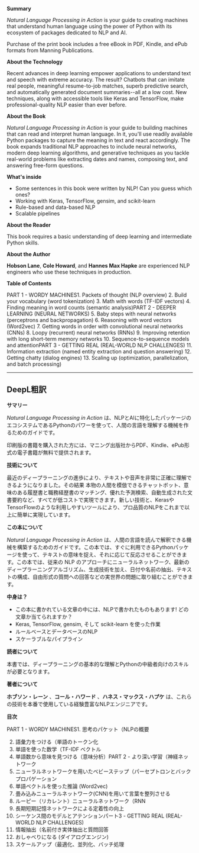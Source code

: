 **Summary**

 _Natural Language Processing in Action_ is your guide to creating machines that understand human language using the power of Python with its ecosystem of packages dedicated to NLP and AI.

Purchase of the print book includes a free eBook in PDF, Kindle, and ePub formats from Manning Publications.

 **About the Technology**

Recent advances in deep learning empower applications to understand text and speech with extreme accuracy. The result? Chatbots that can imitate real people, meaningful resume-to-job matches, superb predictive search, and automatically generated document summaries--all at a low cost. New techniques, along with accessible tools like Keras and TensorFlow, make professional-quality NLP easier than ever before.

 **About the Book**

 _Natural Language Processing in Action_ is your guide to building machines that can read and interpret human language. In it, you'll use readily available Python packages to capture the meaning in text and react accordingly. The book expands traditional NLP approaches to include neural networks, modern deep learning algorithms, and generative techniques as you tackle real-world problems like extracting dates and names, composing text, and answering free-form questions.

 **What's inside**

- Some sentences in this book were written by NLP! Can you guess which ones?
- Working with Keras, TensorFlow, gensim, and scikit-learn
- Rule-based and data-based NLP
- Scalable pipelines

**About the Reader**

This book requires a basic understanding of deep learning and intermediate Python skills.

 **About the Author**

 **Hobson Lane**, **Cole Howard**, and **Hannes Max Hapke** are experienced NLP engineers who use these techniques in production.

 **Table of Contents**

PART 1 - WORDY MACHINES1. Packets of thought (NLP overview)
2. Build your vocabulary (word tokenization)
3. Math with words (TF-IDF vectors)
4. Finding meaning in word counts (semantic analysis)PART 2 - DEEPER LEARNING (NEURAL NETWORKS)
5. Baby steps with neural networks (perceptrons and backpropagation)
6. Reasoning with word vectors (Word2vec)
7. Getting words in order with convolutional neural networks (CNNs)
8. Loopy (recurrent) neural networks (RNNs)
9. Improving retention with long short-term memory networks
10. Sequence-to-sequence models and attentionPART 3 - GETTING REAL (REAL-WORLD NLP CHALLENGES)
11. Information extraction (named entity extraction and question answering)
12. Getting chatty (dialog engines)
13. Scaling up (optimization, parallelization, and batch processing)

---
## DeepL粗訳

**サマリー**

 _Natural Language Processing in Action_ は、NLPとAIに特化したパッケージのエコシステムであるPythonのパワーを使って、人間の言語を理解する機械を作るためのガイドです。

印刷版の書籍を購入された方には、マニング出版社からPDF、Kindle、ePub形式の電子書籍が無料で提供されます。

 **技術について**

最近のディープラーニングの進歩により、テキストや音声を非常に正確に理解できるようになりました。その結果 本物の人間を模倣できるチャットボット、意味のある履歴書と職務経歴書のマッチング、優れた予測検索、自動生成された文書要約など、すべてが低コストで実現できます。新しい技術と、KerasやTensorFlowのような利用しやすいツールにより、プロ品質のNLPをこれまで以上に簡単に実現しています。

 **この本について**

 _Natural Language Processing in Action_ は、人間の言語を読んで解釈できる機械を構築するためのガイドです。この本では、すぐに利用できるPythonパッケージを使って、テキストの意味を捉え、それに応じて反応させることができます。この本では、従来の NLP のアプローチにニューラルネットワーク、最新のディープラーニングアルゴリズム、生成技術を加え、日付や名前の抽出、テキストの構成、自由形式の質問への回答などの実世界の問題に取り組むことができます。

 **中身は？**

- この本に書かれている文章の中には、NLPで書かれたものもあります! どの文章か当てられますか？
- Keras, TensorFlow, gensim, そして scikit-learn を使った作業
- ルールベースとデータベースのNLP
- スケーラブルなパイプライン

**読者について**

本書では、ディープラーニングの基本的な理解とPythonの中級者向けのスキルが必要となります。

 **著者について**

 **ホブソン・レーン** 、**コール・ハワード** 、**ハネス・マックス・ハプケ** は、これらの技術を本番で使用している経験豊富なNLPエンジニアです。

**目次**

PART 1 - WORDY MACHINES1. 思考のパケット（NLPの概要

2. 語彙力をつける（単語のトークン化
3. 単語を使った数学（TF-IDF ベクトル
4. 単語数から意味を見つける（意味分析）PART 2 - より深い学習（神経ネットワーク
5. ニューラルネットワークを用いたベビーステップ（パーセプトロンとバックプロパゲーション
6. 単語ベクトルを使った推論 (Word2vec)
7. 畳み込みニューラルネットワーク(CNN)を用いて言葉を整列させる
8. ルーピー（リカレント）ニューラルネットワーク（RNN
9. 長期短期記憶ネットワークによる定着性の向上
10. シーケンス間のモデルとアテンションパート3 - GETTING REAL (REAL-WORLD NLP CHALLENGES)
11. 情報抽出（名前付き実体抽出と質問回答
12. おしゃべりになる (ダイアログエンジン)
13. スケールアップ（最適化、並列化、バッチ処理
